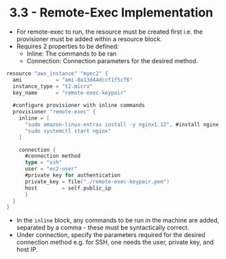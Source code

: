 #  3.3 - Remote-Exec Implementation

- For remote-exec to run, the resource must be created first i.e. the provisioner must be added within a resource block.
- Requires 2 properties to be defined:
  - Inline: The commands to be ran
  - Connection: Connection parameters for the desired method.

```go
resource "aws_instance" "myec2" {
  ami           = "ami-0a13d44dccf1f5cf6"
  instance_type = "t2.micro"
  key_name      = "remote-exec-keypair"
  
  #configure provisioner with inline commands
  provisioner "remote-exec" {
    inline = [
      "sudo amazon-linux-extras install -y nginx1.12", #install nginx
      "sudo systemctl start nginx"
    ]

    connection {
      #connection method
      type = "ssh"
      user = "ec2-user"
      #private key for authentication
      private_key = file("./remote-exec-keypair.pem")
      host        = self.public_ip
      } 
  }
}
```

- In the `inline` block, any commands to be run in the machine are added, separated by a comma - these must be syntactically correct.
- Under connection, specify the parameters required for the desired connection method e.g. for SSH, one needs the user, private key, and host IP.
